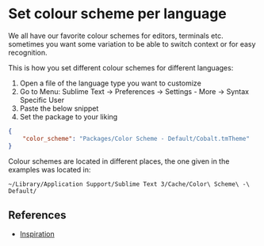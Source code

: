 # Set colour scheme per language

We all have our favorite colour schemes for editors, terminals etc. sometimes you want some variation to be able to switch context or for easy recognition.

This is how you set different colour schemes for different languages:

1. Open a file of the language type you want to customize
2. Go to Menu: Sublime Text -> Preferences -> Settings - More -> Syntax Specific User
3. Paste the below snippet
4. Set the package to your liking

```json
{
    "color_scheme": "Packages/Color Scheme - Default/Cobalt.tmTheme"
}
```

Colour schemes are located in different places, the one given in the examples was located in:

`~/Library/Application Support/Sublime Text 3/Cache/Color\ Scheme\ -\ Default/`

## References

- [Inspiration](https://www.granneman.com/webdev/editors/sublime-text/configuring-sublime-text/)

